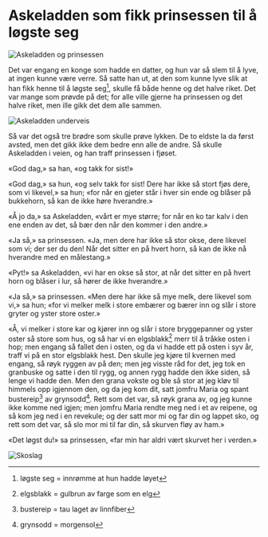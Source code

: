 # Askeladden som fikk prinsessen til å løgste seg

![Askeladden og prinsessen](./asfptals1.png)

Det var engang en konge som hadde en datter, og hun var så slem til å lyve, at ingen kunne være verre. Så satte han ut, at den som kunne lyve slik at han fikk henne til å løgste seg[^1], skulle få både henne og det halve riket. Det var mange som prøvde på det; for alle ville gjerne ha prinsessen og det halve riket, men ille gikk det dem alle sammen.

![Askeladden underveis](./asfptals2.png)

Så var det også tre brødre som skulle prøve lykken. De to eldste la da først avsted, men det gikk ikke dem bedre enn alle de andre. Så skulle Askeladden i veien, og han traff prinsessen i fjøset.

«God dag,» sa han, «og takk for sist!»

«God dag,» sa hun, «og selv takk for sist! Dere har ikke så stort fjøs dere, som vi likevel,» sa hun; «for når en gjeter står i hver sin ende og blåser på bukkehorn, så kan de ikke høre hverandre.»

«Å jo da,» sa Askeladden, «vårt er mye større; for når en ko tar kalv i den ene enden av det, så bær den når den kommer i den andre.»

«Ja så,» sa prinsessen. «Ja, men dere har ikke så stor okse, dere likevel som vi; der ser du den! Når det sitter en på hvert horn, så kan de ikke nå hverandre med en målestang.»

«Pyt!» sa Askeladden, «vi har en okse så stor, at når det sitter en på hvert horn og blåser i lur, så hører de ikke hverandre.»

«Ja så,» sa prinsessen. «Men dere har ikke så mye melk, dere likevel som vi,» sa hun; «for vi melker melk i store embærer og bærer inn og slår i store gryter og yster store oster.»

«Å, vi melker i store kar og kjører inn og slår i store bryggepanner og yster oster så store som hus, og så har vi en elgsblakk[^2] merr til å tråkke osten i hop; men engang så fallet den i osten, og da vi hadde ett på osten i syv år, traff vi på en stor elgsblakk hest. Den skulle jeg kjøre til kvernen med engang, så røyk ryggen av på den; men jeg visste råd for det, jeg tok en granbuske og satte i den til rygg, og annen rygg hadde den ikke siden, så lenge vi hadde den. Men den grana vokste og ble så stor at jeg kløv til himmels opp igjennom den, og da jeg kom dit, satt jomfru Maria og spant bustereip[^3] av grynsodd[^4]. Rett som det var, så røyk grana av, og jeg kunne ikke komme ned igjen; men jomfru Maria rendte meg ned i et av reipene, og så kom jeg ned i en revekule; og der satt mor mi og far din og lappet sko, og rett som det var, så slo mor mi til far din, så skurven fløy av ham.»

«Det løgst du!» sa prinsessen, «far min har aldri vært skurvet her i verden.»

![Skoslag](./asfptals3.png)

[^1]: løgste seg = innrømme at hun hadde løyet

[^2]: elgsblakk = gulbrun av farge som en elg

[^3]: bustereip = tau laget av linnfiber

[^4]: grynsodd = morgensol
